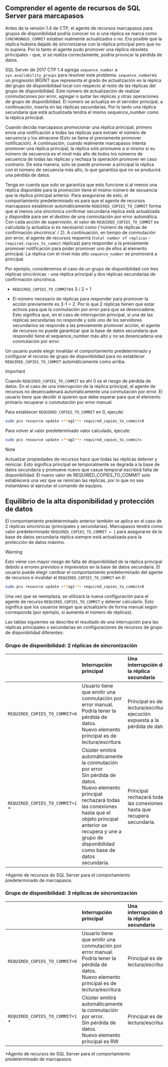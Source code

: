 ## <a name="pacemakerNotify"></a>Comprender el agente de recursos de SQL Server para marcapasos

Antes de la versión 1.4 de CTP, el agente de recursos marcapasos para grupos de disponibilidad podría conocer no si una réplica se marca como `SYNCHRONOUS_COMMIT` estaban realmente actualizados o no. Era posible que la réplica hubiera dejado de sincronizarse con la réplica principal pero que no lo supiera. Por lo tanto el agente pudo promover una réplica obsoleta principales - que, si se realiza correctamente, podría provocar la pérdida de datos. 

SQL Server de 2017 CTP 1.4 agrega `sequence_number` a `sys.availability_groups` para resolver este problema. `sequence_number`es un progresión BIGINT que representa el grado de actualización es la réplica del grupo de disponibilidad local con respecto al resto de las réplicas del grupo de disponibilidad. Este número de actualización de realizar conmutaciones por error, agregar o quitar las réplicas y otras operaciones de grupo de disponibilidad. El número se actualiza en el servidor principal, a continuación, inserta en las réplicas secundarias. Por lo tanto una réplica secundaria que está actualizada tendrá el mismo sequence_number como la réplica principal. 

Cuando decida marcapasos promocionar una réplica principal, primero envía una notificación a todas las réplicas para extraer el número de secuencia y los almacene (Esto se llama el previamente promover notificación). A continuación, cuando realmente marcapasos intenta promover una réplica principal, la réplica solo promueve a sí mismo si su número de secuencia es el nivel más alto de todos los números de secuencia de todas las réplicas y rechaza la operación promover en caso contrario. De esta manera, solo se puede promover a principal la réplica con el número de secuencia más alto, lo que garantiza que no se producirá una pérdida de datos. 

Tenga en cuenta que solo se garantiza que esto funcione si al menos una réplica disponible para la promoción tiene el mismo número de secuencia que la réplica principal anterior. Para asegurarse de esto, el comportamiento predeterminado es para que el agente de recursos marcapasos establecer automáticamente `REQUIRED_COPIES_TO_COMMIT` forma que al menos una sincrónica confirmar secundaria réplica está actualizada y disponible para ser el destino de una conmutación por error automática. Con cada acción de supervisión, el valor de `REQUIRED_COPIES_TO_COMMIT` es calculada (y actualiza si es necesario) como ('número de réplicas de confirmación sincrónica' / 2). A continuación, en tiempo de conmutación por error, el agente de recursos requerirá (`total number of replicas`  -  `required_copies_to_commit` réplicas) para responder a la previamente promover notificación para poder promover uno de ellos al elemento principal. La réplica con el nivel más alto `sequence_number` se promoverá a principal. 

Por ejemplo, consideremos el caso de un grupo de disponibilidad con tres réplicas sincrónicas - una réplica principal y dos réplicas secundarias de confirmación sincrónica.

- `REQUIRED_COPIES_TO_COMMIT`es 3 / 2 = 1

- El número necesario de réplicas para responder para promover la acción previamente es 3-1 = 2. Por lo que 2 réplicas tienen que estar activos para que la conmutación por error para que se desencadene. Esto significa que, en el caso de interrupción principal, si una de las réplicas secundarias no responde y solo uno de los servidores secundarios se responde a las previamente promover acción, el agente de recursos no puede garantizar que la base de datos secundaria que respondió tiene el sequence_number más alto y no se desencadena una conmutación por error.

Un usuario puede elegir invalidar el comportamiento predeterminado y configurar el recurso de grupo de disponibilidad para no establecer `REQUIRED_COPIES_TO_COMMIT` automáticamente como arriba.

>[!IMPORTANT]
>Cuando `REQUIRED_COPIES_TO_COMMIT` es ahí 0 es el riesgo de pérdida de datos. En el caso de una interrupción de la réplica principal, el agente de recursos no desencadenará automáticamente una conmutación por error. El usuario tiene que decidir si quieren que debe esperar para que el elemento primario recuperar o conmutación por error manual.

Para establecer `REQUIRED_COPIES_TO_COMMIT` en 0, ejecute:

```bash
sudo pcs resource update <**ag1**> required_copies_to_commit=0
```

Para volver al valor predeterminado valor calculado, ejecute:

```bash
sudo pcs resource update <**ag1**> required_copies_to_commit=
```

>[!NOTE]
>Actualizar propiedades de recursos hace que todas las réplicas detener y reiniciar. Esto significa principal se temporalmente se degrada a la base de datos secundaria y promueve nuevo que casue temporal escribirá falta de disponibilidad. El nuevo valor de REQUIRED_COPIES_TO_COMMIT solo establecerá una vez que se reinician las réplicas, por lo que no sea instantáneo al ejecutar el comando de equipos.

## <a name="balancing-high-availability-and-data-protection"></a>Equilibrio de la alta disponibilidad y protección de datos 

El comportamiento predeterminado anterior también se aplica en el caso de 2 réplicas sincrónicas (principales y secundarias). Marcapasos tendrá como valor predeterminado `REQUIRED_COPIES_TO_COMMIT = 1` para asegurarse de la base de datos secundaria réplica siempre está actualizada para la protección de datos máximo.  

>[!WARNING]
>Esto viene con mayor riesgo de falta de disponibilidad de la réplica principal debido a errores previstos e imprevistos en la base de datos secundaria. El usuario puede elegir cambiar el comportamiento predeterminado del agente de recursos e invalidar el `REQUIRED_COPIES_TO_COMMIT` en 0:

```bash
sudo pcs resource update <**ag1**> required_copies_to_commit=0
```

Una vez que se reemplaza, se utilizará la nueva configuración para el agente de recurso `REQUIRED_COPIES_TO_COMMIT` y detener calcularlo. Esto significa que los usuarios tengan que actualizarlo de forma manual según corresponda (por ejemplo, si aumenta el número de réplicas).

Las tablas siguientes se describe el resultado de una interrupción para las réplicas principales o secundarias en configuraciones de recursos de grupo de disponibilidad diferentes:

### <a name="availability-group---2-sync-replicas"></a>Grupo de disponibilidad: 2 réplicas de sincronización

| |Interrupción principal |Una interrupción de la réplica secundaria
|:---|:--- |:--- |
|`REQUIRED_COPIES_TO_COMMIT=0`|Usuario tiene que emitir una conmutación por error manual. <br>Podría tener la pérdida de datos.<br> Nuevo elemento principal es de lectura/escritura |Principal es de lectura/escritura, ejecución expuesta a la pérdida de datos
|`REQUIRED_COPIES_TO_COMMIT=1` * |Clúster emitirá automáticamente la conmutación por error <br>Sin pérdida de datos. <br> Nuevo elemento principal rechazará todas las conexiones hasta que el objeto principal anterior se recupera y une a grupo de disponibilidad como base de datos secundaria. |Principal rechazará todas las conexiones hasta que recupera secundaria.

\*Agente de recursos de SQL Server para el comportamiento predeterminado de marcapasos.

### <a name="availability-group---3-sync-replicas"></a>Grupo de disponibilidad: 3 réplicas de sincronización

| |Interrupción principal |Una interrupción de la réplica secundaria
|:---|:--- |:--- |
|`REQUIRED_COPIES_TO_COMMIT=0`|Usuario tiene que emitir una conmutación por error manual. <br>Podría tener la pérdida de datos. <br>Nuevo elemento principal es de lectura/escritura |Principal es de lectura/escritura
|`REQUIRED_COPIES_TO_COMMIT=1` * |Clúster emitirá automáticamente la conmutación por error. <br>Sin pérdida de datos. <br>Nuevo elemento principal es RW |Principal es de lectura/escritura 

\*Agente de recursos de SQL Server para el comportamiento predeterminado de marcapasos.